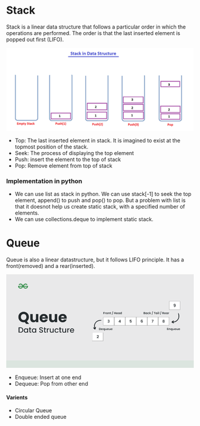 # Stack

Stack is a linear data structure that follows a particular order in which the operations are performed. The order is that the last inserted element is popped out first (LIFO).

![Alt text](image.png)
- Top: The last inserted element in stack. It is imagined to exist at the topmost position of the stack.
- Seek: The process of displaying the top element
- Push: insert the element to the top of stack
- Pop: Remove element from top of stack

### Implementation in python
- We can use list as stack in python. We can use stack[-1] to seek the top element, append() to push and pop() to pop. But a problem with list is that it doesnot help us create static stack, with a specified number of elements. 
- We can use collections.deque to implement static stack.

# Queue
Queue is also a linear datastructure, but it follows LIFO principle. It has a front(removed) and a rear(inserted). 

![Alt text](image-1.png)

- Enqueue: Insert at one end
- Dequeue: Pop from other end

#### Varients
- Circular Queue
- Double ended queue